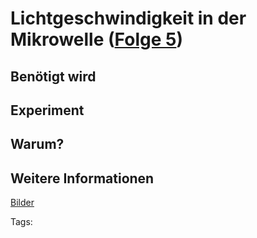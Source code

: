 # Lichtgeschwindigkeit in der Mikrowelle ([Folge 5](http://minkorrekt.de/methodisch-inkorrekt-folge-5-fluffernutter/))

## Benötigt wird

## Experiment

## Warum?

## Weitere Informationen

[Bilder](https://picasaweb.google.com/107341743493109591753/MikrowelleUndLichtgeschwindigkeit?authuser=0&feat=directlink)


Tags: 
